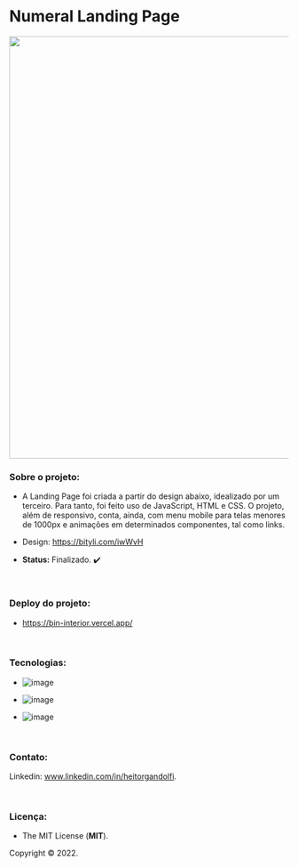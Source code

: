 # Numeral Landing Page

<div align="center">

<img src="https://user-images.githubusercontent.com/113437603/213445602-d7970b42-3049-428d-a7a3-cf02b0b368c7.png" width="760px">
 
 </div>

### **Sobre o projeto:**

- A Landing Page foi criada a partir do design abaixo, idealizado por um terceiro. Para tanto, foi feito uso de JavaScript, HTML e CSS. O projeto, além de responsivo, conta, ainda, com menu mobile para telas menores de 1000px e animações em determinados componentes, tal como links. 

- Design: https://bityli.com/iwWvH

- **Status:** Finalizado. :heavy_check_mark: 

<br>

### **Deploy do projeto:**

- https://bin-interior.vercel.app/

<br>


### **Tecnologias:**

- ![image](https://img.shields.io/badge/JavaScript-F7DF1E?style=for-the-badge&logo=javascript&logoColor=black
)

- ![image](https://img.shields.io/badge/HTML5-E34F26?style=for-the-badge&logo=html5&logoColor=white
)
- ![image](https://img.shields.io/badge/CSS3-1572B6?style=for-the-badge&logo=css3&logoColor=white
)

<br>

### **Contato:**

Linkedin: www.linkedin.com/in/heitorgandolfi.


<br>

### **Licença:**

- The MIT License (**MIT**).

Copyright ©️ 2022.

